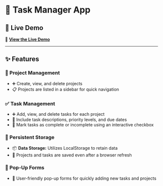 # 📝 Task Manager App  

## 🚀 Live Demo  
🔗 [**View the Live Demo**](https://udaydocs.github.io/To-Do-List/)  

---

## ✨ Features  

### 📁 Project Management  
- ➕ Create, view, and delete projects  
- 📋 Projects are listed in a sidebar for quick navigation  

### ✅ Task Management  
- ➕ Add, view, and delete tasks for each project  
- 📝 Include task descriptions, priority levels, and due dates  
- 🔄 Mark tasks as complete or incomplete using an interactive checkbox  

### 💾 Persistent Storage  
- 📦 **Data Storage:** Utilizes LocalStorage to retain data  
- 🔄 Projects and tasks are saved even after a browser refresh  

### 🔧 Pop-Up Forms  
- 🎯 User-friendly pop-up forms for quickly adding new tasks and projects  
